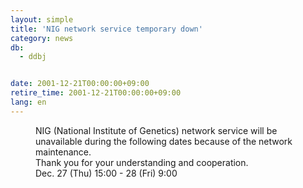 ```yaml
---
layout: simple
title: 'NIG network service temporary down'
category: news
db:
  - ddbj


date: 2001-12-21T00:00:00+09:00
retire_time: 2001-12-21T00:00:00+09:00
lang: en
---
```


<dd>NIG (National Institute of Genetics) network service will be unavailable during the following dates because of the network maintenance.<br>
<dd>Thank you for your understanding and cooperation.<br>
<dd>Dec. 27 (Thu) 15:00 - 28 (Fri) 9:00</dd>
</dd>
</dd>
